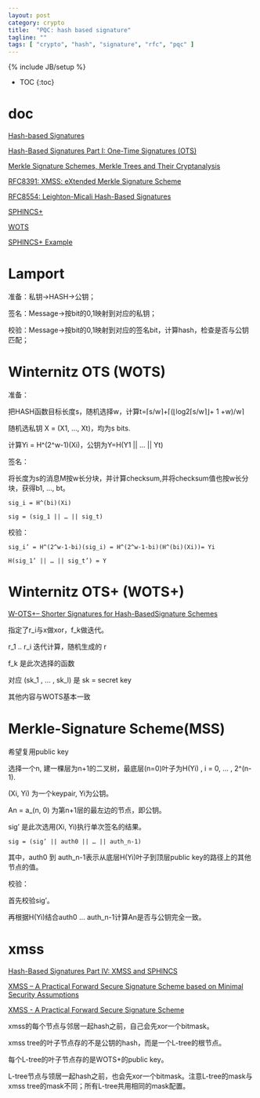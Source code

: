 ```yaml
---
layout: post
category: crypto
title:  "PQC: hash based signature"
tagline: ""
tags: [ "crypto", "hash", "signature", "rfc", "pqc" ] 
---
```

{% include JB/setup %}

* TOC
{:toc}

# doc

[Hash-based Signatures](http://www.pqsignatures.org/index/hbs.html)

[Hash-Based Signatures Part I: One-Time Signatures (OTS)](https://cryptoservices.github.io/quantum/2015/12/04/one-time-signatures.html)

[Merkle Signature Schemes, Merkle Trees and Their Cryptanalysis](https://www.emsec.ruhr-uni-bochum.de/media/crypto/attachments/files/2011/04/becker_1.pdf)

[RFC8391: XMSS: eXtended Merkle Signature Scheme](https://datatracker.ietf.org/doc/rfc8391/)

[RFC8554: Leighton-Micali Hash-Based Signatures](https://datatracker.ietf.org/doc/rfc8554/)

[SPHINCS+](https://csrc.nist.gov/CSRC/media/Presentations/SPHINCS/images-media/SPHINCS-Plus-April2018.pdf)

[WOTS](https://www.di-mgt.com.au/pqc-03-winternitz.html)

[SPHINCS+ Example](https://www.di-mgt.com.au/pqc-08-sphincs-example.html)

# Lamport

准备：私钥->HASH->公钥； 

签名：Message->按bit的0,1映射到对应的私钥； 

校验：Message->按bit的0,1映射到对应的签名bit，计算hash，检查是否与公钥匹配； 


# Winternitz OTS (WOTS)

准备： 

把HASH函数目标长度s，随机选择w，计算t=⌈s/w⌉+⌈(⌊log2⌈s/w⌉⌋+ 1 +w)/w⌉ 

随机选私钥 X = (X1, …, Xt)，均为s bits.  

计算Yi = H^(2^w-1)(Xi)，公钥为Y=H(Y1 || … || Yt) 

 
签名： 

将长度为s的消息M按w长分块，并计算checksum,并将checksum值也按w长分块，获得b1, …, bt。 

    sig_i = H^(bi)(Xi) 

    sig = (sig_1 || … || sig_t) 


校验： 

    sig_i’ = H^(2^w-1-bi)(sig_i) = H^(2^w-1-bi)(H^(bi)(Xi))= Yi 

    H(sig_1’ || … || sig_t’) = Y 


# Winternitz OTS+ (WOTS+)

[W-OTS+– Shorter Signatures for Hash-BasedSignature Schemes](https://huelsing.net/wordpress/wp-content/uploads/2013/05/wotsspr.pdf)

指定了r\_i与x做xor，f_k做迭代。

r_1 .. r_i 迭代计算，随机生成的 r

f_k 是此次选择的函数

对应 (sk_1 , ... , sk_l) 是 sk = secret key

其他内容与WOTS基本一致

# Merkle-Signature Scheme(MSS) 

希望复用public key 

选择一个n, 建一棵层为n+1的二叉树，最底层(n=0)叶子为H(Yi) , i = 0, … , 2^(n-1). 

(Xi, Yi) 为一个keypair, Yi为公钥。 

An  = a_(n, 0) 为第n+1层的最左边的节点，即公钥。 

sig’ 是此次选用(Xi, Yi)执行单次签名的结果。 

    sig = (sig’ || auth0 || … || auth_n-1) 

其中，auth0 到 auth_n-1表示从底层H(Yi)叶子到顶层public key的路径上的其他节点的值。 

 
校验： 

首先校验sig’。 

再根据H(Yi)结合auth0 … auth_n-1计算An是否与公钥完全一致。 

# xmss

[Hash-Based Signatures Part IV: XMSS and SPHINCS](https://cryptoservices.github.io/quantum/2015/12/08/XMSS-and-SPHINCS.html)

[XMSS – A Practical Forward Secure Signature Scheme based on Minimal Security Assumptions](https://eprint.iacr.org/2011/484.pdf)

[XMSS - A Practical Forward Secure Signature Scheme](https://slideplayer.com/slide/6080497/)

xmss的每个节点与邻居一起hash之前，自己会先xor一个bitmask。

xmss tree的叶子节点存的不是公钥的hash，而是一个L-tree的根节点。

每个L-tree的叶子节点存的是WOTS+的public key。

L-tree节点与领居一起hash之前，也会先xor一个bitmask。注意L-tree的mask与xmss tree的mask不同；所有L-tree共用相同的mask配置。

